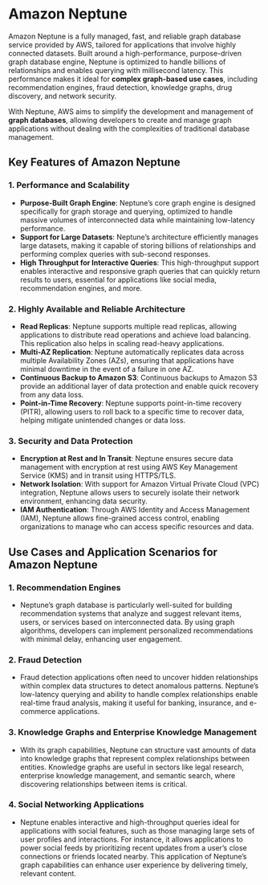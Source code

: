 # Amazon Neptune

Amazon Neptune is a fully managed, fast, and reliable graph database service provided by AWS, tailored for applications that involve highly connected datasets. Built around a high-performance, purpose-driven graph database engine, Neptune is optimized to handle billions of relationships and enables querying with millisecond latency. This performance makes it ideal for **complex graph-based use cases**, including recommendation engines, fraud detection, knowledge graphs, drug discovery, and network security. 

With Neptune, AWS aims to simplify the development and management of **graph databases**, allowing developers to create and manage graph applications without dealing with the complexities of traditional database management.

## Key Features of Amazon Neptune

### 1. **Performance and Scalability**
   - **Purpose-Built Graph Engine**: Neptune’s core graph engine is designed specifically for graph storage and querying, optimized to handle massive volumes of interconnected data while maintaining low-latency performance.
   - **Support for Large Datasets**: Neptune’s architecture efficiently manages large datasets, making it capable of storing billions of relationships and performing complex queries with sub-second responses. 
   - **High Throughput for Interactive Queries**: This high-throughput support enables interactive and responsive graph queries that can quickly return results to users, essential for applications like social media, recommendation engines, and more.

### 2. **Highly Available and Reliable Architecture**
   - **Read Replicas**: Neptune supports multiple read replicas, allowing applications to distribute read operations and achieve load balancing. This replication also helps in scaling read-heavy applications.
   - **Multi-AZ Replication**: Neptune automatically replicates data across multiple Availability Zones (AZs), ensuring that applications have minimal downtime in the event of a failure in one AZ.
   - **Continuous Backup to Amazon S3**: Continuous backups to Amazon S3 provide an additional layer of data protection and enable quick recovery from any data loss.
   - **Point-in-Time Recovery**: Neptune supports point-in-time recovery (PITR), allowing users to roll back to a specific time to recover data, helping mitigate unintended changes or data loss.

### 3. **Security and Data Protection**
   - **Encryption at Rest and In Transit**: Neptune ensures secure data management with encryption at rest using AWS Key Management Service (KMS) and in transit using HTTPS/TLS.
   - **Network Isolation**: With support for Amazon Virtual Private Cloud (VPC) integration, Neptune allows users to securely isolate their network environment, enhancing data security.
   - **IAM Authentication**: Through AWS Identity and Access Management (IAM), Neptune allows fine-grained access control, enabling organizations to manage who can access specific resources and data.

## Use Cases and Application Scenarios for Amazon Neptune

### 1. **Recommendation Engines**
   - Neptune’s graph database is particularly well-suited for building recommendation systems that analyze and suggest relevant items, users, or services based on interconnected data. By using graph algorithms, developers can implement personalized recommendations with minimal delay, enhancing user engagement.
   
### 2. **Fraud Detection**
   - Fraud detection applications often need to uncover hidden relationships within complex data structures to detect anomalous patterns. Neptune’s low-latency querying and ability to handle complex relationships enable real-time fraud analysis, making it useful for banking, insurance, and e-commerce applications.

### 3. **Knowledge Graphs and Enterprise Knowledge Management**
   - With its graph capabilities, Neptune can structure vast amounts of data into knowledge graphs that represent complex relationships between entities. Knowledge graphs are useful in sectors like legal research, enterprise knowledge management, and semantic search, where discovering relationships between items is critical.
   
### 4. **Social Networking Applications**
   - Neptune enables interactive and high-throughput queries ideal for applications with social features, such as those managing large sets of user profiles and interactions. For instance, it allows applications to power social feeds by prioritizing recent updates from a user’s close connections or friends located nearby. This application of Neptune’s graph capabilities can enhance user experience by delivering timely, relevant content.
